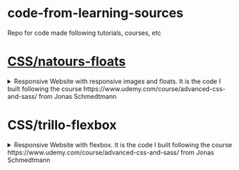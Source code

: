 # code-from-learning-sources
Repo for code made following tutorials, courses, etc

# [CSS/natours-floats](CSS/natours-floats)
<details>
  <summary>
    Responsive Website with responsive images and floats.
    It is the code I built following the course https://www.udemy.com/course/advanced-css-and-sass/ from Jonas Schmedtmann
  </summary> 
  
  ## Tecnologies
  * SCSS
  * HTML
  * Node packages
    * autoprefixer
    * concat
    * live-server<br/>
    * node-sass
    * npm-run-all
    * postcss
    * postcss-cli
  
  ![](https://github.com/DonFer/code-from-learning-sources/blob/main/CSS/natours-floats/img/homepage.png) 
</details>  
  
# CSS/trillo-flexbox
<details>
  <summary>
    Responsive Website with flexbox.
    It is the code I built following the course https://www.udemy.com/course/advanced-css-and-sass/ from Jonas Schmedtmann
  </summary>
  
  - Tecnologies:<br/>
  -- SCSS<br/>
  -- HTML<br/>
  -- Node packages:<br/>
  --- autoprefixer<br/>
  --- live-server<br/>
  --- node-sass<br/>
  --- npm-run-all<br/>
  --- postcss<br/>
  --- postcss-cli

  ![](https://github.com/DonFer/code-from-learning-sources/blob/main/CSS/trillo-flexbox/img/Trillo-flexbox.png)
</details>



